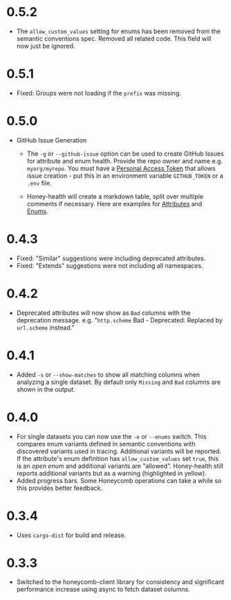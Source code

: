 # 0.5.2

- The `allow_custom_values` setting for enums has been removed from the semantic conventions spec. Removed all related code. This field will now just be ignored.

# 0.5.1

- Fixed: Groups were not loading if the `prefix` was missing.

# 0.5.0

- GitHub Issue Generation
  - The `-g` or `--github-issue` option can be used to create GitHub Issues for attribute and enum health. Provide the repo owner and name e.g. `myorg/myrepo`. You must have a [Personal Access Token](https://docs.github.com/en/authentication/keeping-your-account-and-data-secure/managing-your-personal-access-tokens#creating-a-fine-grained-personal-access-token) that allows issue creation - put this in an environment variable `GITHUB_TOKEN` or a `.env` file.

  - Honey-health will create a markdown table, split over multiple comments if necessary. Here are examples for [Attributes](https://github.com/jerbly/honey-health/issues/1) and [Enums](https://github.com/jerbly/honey-health/issues/2).


# 0.4.3

- Fixed: "Similar" suggestions were including deprecated attributes.
- Fixed: "Extends" suggestions were not including all namespaces.

# 0.4.2

- Deprecated attributes will now show as `Bad` columns with the deprecation message. e.g. "`http.scheme` Bad - Deprecated: Replaced by `url.scheme` instead."

# 0.4.1

- Added `-s` or `--show-matches` to show all matching columns when analyzing a single dataset. By default only `Missing` and `Bad` columns are shown in the output.

# 0.4.0

- For single datasets you can now use the `-e` or `--enums` switch. This compares enum variants defined in semantic conventions with discovered variants used in tracing. Additional variants will be reported. If the attribute's enum definition has `allow_custom_values` set `true`, this is an _open enum_ and additional variants are "allowed". Honey-health still reports additional variants but as a warning (highlighted in yellow).
- Added progress bars. Some Honeycomb operations can take a while so this provides better feedback.

# 0.3.4

- Uses `cargo-dist` for build and release.

# 0.3.3

- Switched to the honeycomb-client library for consistency and significant performance increase using async to fetch dataset columns.
